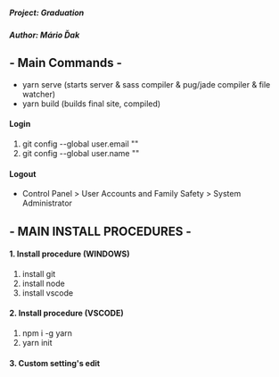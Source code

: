 ##### Project: Graduation
##### Author: Mário Ďak

## - Main Commands -
- yarn serve (starts server & sass compiler & pug/jade compiler & file watcher)
- yarn build (builds final site, compiled)
#### Login
1. git config --global user.email ""
2. git config --global user.name ""
#### Logout
- Control Panel > User Accounts and Family Safety > System Administrator 

## - MAIN INSTALL PROCEDURES -
#### 1. Install procedure (WINDOWS)
1. install git
2. install node
3. install vscode

#### 2. Install procedure (VSCODE)
1. npm i -g yarn
2. yarn init

#### 3. Custom setting's edit
